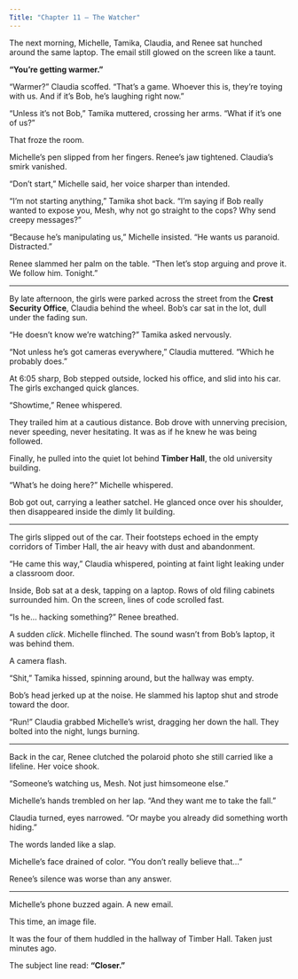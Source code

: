 ```yaml
---
Title: "Chapter 11 – The Watcher"
---
```


The next morning, Michelle, Tamika, Claudia, and Renee sat hunched around the same laptop. The email still glowed on the screen like a taunt.

**“You’re getting warmer.”**

“Warmer?” Claudia scoffed. “That’s a game. Whoever this is, they’re toying with us. And if it’s Bob, he’s laughing right now.”

“Unless it’s not Bob,” Tamika muttered, crossing her arms. “What if it’s one of us?”

That froze the room.

Michelle’s pen slipped from her fingers. Renee’s jaw tightened. Claudia’s smirk vanished.

“Don’t start,” Michelle said, her voice sharper than intended.

“I’m not starting anything,” Tamika shot back. “I’m saying if Bob really wanted to expose you, Mesh, why not go straight to the cops? Why send creepy messages?”

“Because he’s manipulating us,” Michelle insisted. “He wants us paranoid. Distracted.”

Renee slammed her palm on the table. “Then let’s stop arguing and prove it. We follow him. Tonight.”

---

By late afternoon, the girls were parked across the street from the **Crest Security Office**, Claudia behind the wheel. Bob’s car sat in the lot, dull under the fading sun.

“He doesn’t know we’re watching?” Tamika asked nervously.

“Not unless he’s got cameras everywhere,” Claudia muttered. “Which he probably does.”

At 6:05 sharp, Bob stepped outside, locked his office, and slid into his car. The girls exchanged quick glances.

“Showtime,” Renee whispered.

They trailed him at a cautious distance. Bob drove with unnerving precision, never speeding, never hesitating. It was as if he knew he was being followed.

Finally, he pulled into the quiet lot behind **Timber Hall**, the old university building.

“What’s he doing here?” Michelle whispered.

Bob got out, carrying a leather satchel. He glanced once over his shoulder, then disappeared inside the dimly lit building.

---

The girls slipped out of the car. Their footsteps echoed in the empty corridors of Timber Hall, the air heavy with dust and abandonment.

“He came this way,” Claudia whispered, pointing at faint light leaking under a classroom door.

Inside, Bob sat at a desk, tapping on a laptop. Rows of old filing cabinets surrounded him. On the screen, lines of code scrolled fast.

“Is he… hacking something?” Renee breathed.

A sudden *click*. Michelle flinched. The sound wasn’t from Bob’s laptop, it was behind them.

A camera flash.

“Shit,” Tamika hissed, spinning around, but the hallway was empty.

Bob’s head jerked up at the noise. He slammed his laptop shut and strode toward the door.

“Run!” Claudia grabbed Michelle’s wrist, dragging her down the hall. They bolted into the night, lungs burning.

---

Back in the car, Renee clutched the polaroid photo she still carried like a lifeline. Her voice shook.

“Someone’s watching us, Mesh. Not just himsomeone else.”

Michelle’s hands trembled on her lap. “And they want me to take the fall.”

Claudia turned, eyes narrowed. “Or maybe you already did something worth hiding.”

The words landed like a slap.

Michelle’s face drained of color. “You don’t really believe that…”

Renee’s silence was worse than any answer.

---

Michelle’s phone buzzed again. A new email.

This time, an image file.

It was the four of them huddled in the hallway of Timber Hall.
Taken just minutes ago.

The subject line read:
**“Closer.”**